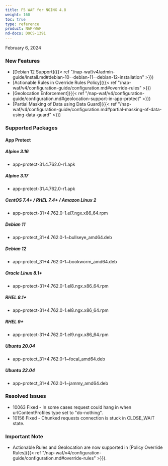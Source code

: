 ```yaml
---
title: F5 WAF for NGINX 4.8
weight: 160
toc: true
type: reference
product: NAP-WAF
nd-docs: DOCS-1391
---
```


February 6, 2024


### New Features

- [Debian 12 Support]({{< ref "/nap-waf/v4/admin-guide/install.md#debian-10--debian-11--debian-12-installation" >}})
- [Actionable Rules in Override Rules Policy]({{< ref "/nap-waf/v4/configuration-guide/configuration.md#override-rules" >}})
- [Geolocation Enforcement]({{< ref "/nap-waf/v4/configuration-guide/configuration.md#geolocation-support-in-app-protect" >}})
- [Partial Masking of Data using Data Guard]({{< ref "/nap-waf/v4/configuration-guide/configuration.md#partial-masking-of-data-using-data-guard" >}})


### Supported Packages

#### App Protect

##### Alpine 3.16

- app-protect-31.4.762.0-r1.apk

##### Alpine 3.17

- app-protect-31.4.762.0-r1.apk

##### CentOS 7.4+ / RHEL 7.4+ / Amazon Linux 2

- app-protect-31+4.762.0-1.el7.ngx.x86_64.rpm

##### Debian 11

- app-protect_31+4.762.0-1~bullseye_amd64.deb

##### Debian 12

- app-protect_31+4.762.0-1~bookworm_amd64.deb

##### Oracle Linux 8.1+

- app-protect-31+4.762.0-1.el8.ngx.x86_64.rpm

##### RHEL 8.1+

- app-protect-31+4.762.0-1.el8.ngx.x86_64.rpm

##### RHEL 9+

- app-protect-31+4.762.0-1.el9.ngx.x86_64.rpm

##### Ubuntu 20.04

- app-protect_31+4.762.0-1~focal_amd64.deb

##### Ubuntu 22.04

- app-protect_31+4.762.0-1~jammy_amd64.deb


### Resolved Issues

- 10063 Fixed - In some cases request could hang in when urlContentProfiles type set to "do-nothing".
- 10156 Fixed - Chunked requests connection is stuck in CLOSE_WAIT state.


### **Important Note**

- Actionable Rules and Geolocation are now supported in [Policy Override Rules]({{< ref "/nap-waf/v4/configuration-guide/configuration.md#override-rules" >}}).
